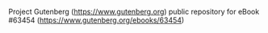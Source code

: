 Project Gutenberg (https://www.gutenberg.org) public repository for eBook #63454 (https://www.gutenberg.org/ebooks/63454)
